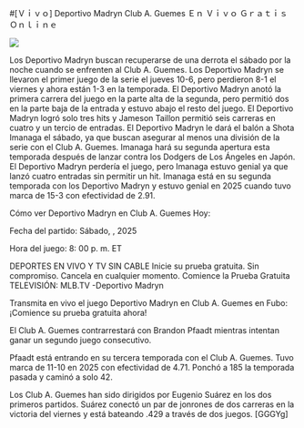 #[Ｖｉｖｏ] Deportivo Madryn Club A. Guemes Ｅｎ Ｖｉｖｏ Ｇｒａｔｉｓ Ｏｎｌｉｎｅ  
  
  
[![](https://i.imgur.com/qSNzIqt.png)](https://movie.rssnews.media/bUyCmJrDo.php)  
  
Los Deportivo Madryn buscan recuperarse de una derrota el sábado por la noche cuando se enfrenten al Club A. Guemes. Los Deportivo Madryn se llevaron el primer juego de la serie el jueves 10-6, pero perdieron 8-1 el viernes y ahora están 1-3 en la temporada. El Deportivo Madryn anotó la primera carrera del juego en la parte alta de la segunda, pero permitió dos en la parte baja de la entrada y estuvo abajo el resto del juego. El Deportivo Madryn logró solo tres hits y Jameson Taillon permitió seis carreras en cuatro y un tercio de entradas. El Deportivo Madryn le dará el balón a Shota Imanaga el sábado, ya que buscan asegurar al menos una división de la serie con el Club A. Guemes. Imanaga hará su segunda apertura esta temporada después de lanzar contra los Dodgers de Los Ángeles en Japón. El Deportivo Madryn perdería el juego, pero Imanaga estuvo genial ya que lanzó cuatro entradas sin permitir un hit. Imanaga está en su segunda temporada con los Deportivo Madryn y estuvo genial en 2025 cuando tuvo marca de 15-3 con efectividad de 2.91.

Cómo ver Deportivo Madryn en Club A. Guemes Hoy:

Fecha del partido: Sábado, , 2025

Hora del juego: 8: 00 p. m. ET

DEPORTES EN VIVO Y TV SIN CABLE
Inicie su prueba gratuita. Sin compromiso. Cancela en cualquier momento.
Comience la Prueba Gratuita
TELEVISIÓN: MLB.TV -Deportivo Madryn

Transmita en vivo el juego Deportivo Madryn en Club A. Guemes en Fubo: ¡Comience su prueba gratuita ahora! 

El Club A. Guemes contrarrestará con Brandon Pfaadt mientras intentan ganar un segundo juego consecutivo.

Pfaadt está entrando en su tercera temporada con el Club A. Guemes. Tuvo marca de 11-10 en 2025 con efectividad de 4.71. Ponchó a 185 la temporada pasada y caminó a solo 42.

Los Club A. Guemes han sido dirigidos por Eugenio Suárez en los dos primeros partidos. Suárez conectó un par de jonrones de dos carreras en la victoria del viernes y está bateando .429 a través de dos juegos. [GGGYg]